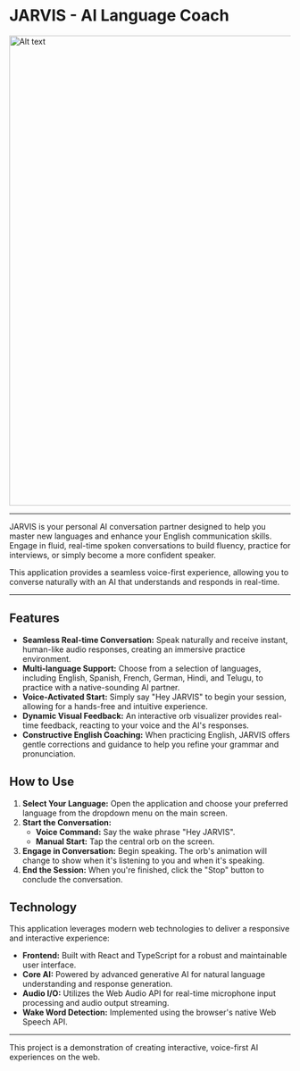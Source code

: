 # JARVIS - AI Language Coach
<img src="https://github.com/user-attachments/assets/fec11c27-9454-4671-bd05-d499fb98707f" alt="Alt text" width="1766" height="842">

---

JARVIS is your personal AI conversation partner designed to help you master new languages and enhance your English communication skills. Engage in fluid, real-time spoken conversations to build fluency, practice for interviews, or simply become a more confident speaker.

This application provides a seamless voice-first experience, allowing you to converse naturally with an AI that understands and responds in real-time.

---

## Features

-   **Seamless Real-time Conversation:** Speak naturally and receive instant, human-like audio responses, creating an immersive practice environment.
-   **Multi-language Support:** Choose from a selection of languages, including English, Spanish, French, German, Hindi, and Telugu, to practice with a native-sounding AI partner.
-   **Voice-Activated Start:** Simply say "Hey JARVIS" to begin your session, allowing for a hands-free and intuitive experience.
-   **Dynamic Visual Feedback:** An interactive orb visualizer provides real-time feedback, reacting to your voice and the AI's responses.
-   **Constructive English Coaching:** When practicing English, JARVIS offers gentle corrections and guidance to help you refine your grammar and pronunciation.

## How to Use

1.  **Select Your Language:** Open the application and choose your preferred language from the dropdown menu on the main screen.
2.  **Start the Conversation:**
    -   **Voice Command:** Say the wake phrase "Hey JARVIS".
    -   **Manual Start:** Tap the central orb on the screen.
3.  **Engage in Conversation:** Begin speaking. The orb's animation will change to show when it's listening to you and when it's speaking.
4.  **End the Session:** When you're finished, click the "Stop" button to conclude the conversation.

## Technology

This application leverages modern web technologies to deliver a responsive and interactive experience:

-   **Frontend:** Built with React and TypeScript for a robust and maintainable user interface.
-   **Core AI:** Powered by advanced generative AI for natural language understanding and response generation.
-   **Audio I/O:** Utilizes the Web Audio API for real-time microphone input processing and audio output streaming.
-   **Wake Word Detection:** Implemented using the browser's native Web Speech API.

---

This project is a demonstration of creating interactive, voice-first AI experiences on the web.
